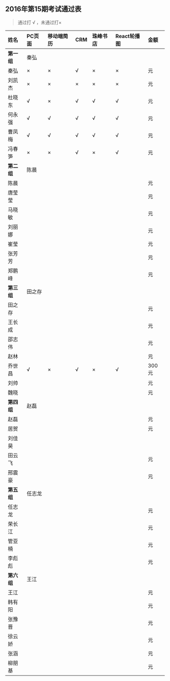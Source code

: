 ##  2016年第15期考试通过表
>  通过打 √ ，未通过打×

|姓名|PC页面|移动端简历|CRM|珠峰书店|React轮播图|金额|
|:----|:----|:----|:----|:----|:----|:----|
|**第一组**|秦弘| | | | | |
|秦弘|×|×|√|×|×|元|
|刘凯杰|×|×|×|×|×|元|
|杜晓东|√|×|√|√|√|元|
|何永强|√|√|√|√|√|元|
|曹凤梅|√|√|√|√|√|元|
|冯春笋|×|×|√|×|√|元|
|**第二组**|陈晨| | | | | |
|陈晨| | | | | |元|
|唐莹莹| | | | | |元|
|马晓敏| | | | | |元|
|刘丽娜| | | | | |元|
|崔莹| | | | | |元|
|张芳芳| | | | | |元|
|郑鹏峰| | | | | |元|
|**第三组**|田之存| | | | | |
|田之存| | | | | |元|
|王长成| | | | | |元|
|邵志伟| | | | | |元|
|赵林| | | | | |元|
|乔世昌|√|×|√|×|√|300元|
|刘帅| | | | | |元|
|魏晓| | | | | |元|
|**第四组**|赵磊| | | | | |
|赵磊| | | | | |元|
|居贺| | | | | |元|
|刘佳昊|| | | | | |元|
|田云飞| | | | | |元|
|邢震豪| | | | | |元|
|**第五组**|任志龙| | | | | |
|任志龙| | | | | |元|
|荣长江| | | | | |元|
|管亚楠| | | | | |元|
|李彪彪| | | | | |元|
|**第六组**|王江| | | | | |
|王江| | | | | |元|
|韩有阳| | | | | |元|
|张豫晋| | | | | |元|
|徐云娇| | | | | |元|
|张涵| | | | | |元|
|柳朋基| | | | | |元|